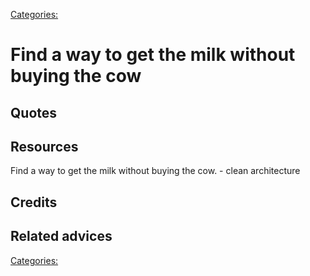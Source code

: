 [Categories:](../Categories/index.md)
# Find a way to get the milk without buying the cow

## Quotes

## Resources
Find a way to get the milk without buying the cow. -  clean architecture
## Credits

## Related advices


[Categories:](../Categories/index.md)
